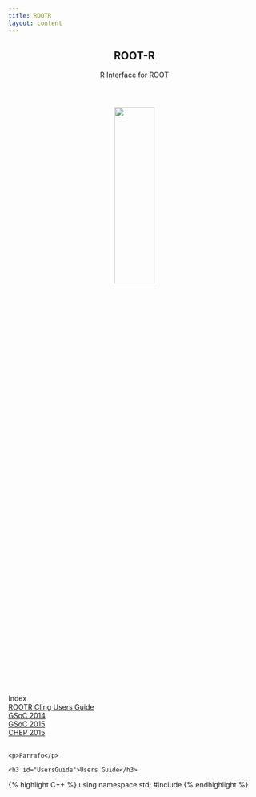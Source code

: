 ```yaml
---
title: ROOTR
layout: content
---
```



<article>
	<header>
        <h2>ROOT-R</h2>
			<p>R Interface for ROOT</p>
	</header>
	<center>
		<span class="image featured"><img style="height:30%;width:40%;" src="{{ site.baseurl }}/img/ROOTR.png"/></span>
	</center>
	<a id="Index">Index</a><br>
    <a href="#UsersGuide">ROOTR Cling Users Guide</a><br>
    <a href="#GSoC2014">GSoC 2014</a><br>
    <a href="#GSoC2015">GSoC 2015</a><br>
    <a href="#CHEP2015">CHEP 2015</a><br>
    <br>
	
	<p>Parrafo</p>
	
	<h3 id="UsersGuide">Users Guide</h3>
{% highlight C++ %}
using namespace std;
#include<iostream>
{% endhighlight %}

</article>
